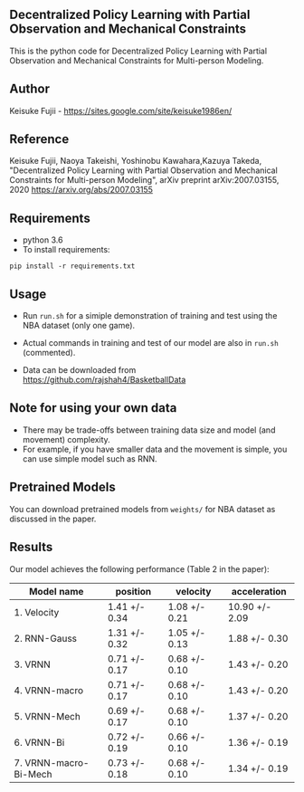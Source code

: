 ## Decentralized Policy Learning with Partial Observation and Mechanical Constraints

This is the python code for Decentralized Policy Learning with Partial Observation and Mechanical Constraints for Multi-person Modeling.

## Author
Keisuke Fujii - https://sites.google.com/site/keisuke1986en/

## Reference
Keisuke Fujii, Naoya Takeishi, Yoshinobu Kawahara,Kazuya Takeda, "Decentralized Policy Learning with Partial Observation and Mechanical Constraints for Multi-person Modeling", arXiv preprint arXiv:2007.03155, 2020
https://arxiv.org/abs/2007.03155

## Requirements

* python 3.6 
* To install requirements:

```setup
pip install -r requirements.txt
```

## Usage
 
* Run `run.sh` for a simiple demonstration of training and test using the NBA dataset (only one game).

* Actual commands in training and test of our model are also in `run.sh` (commented).  

* Data can be downloaded from https://github.com/rajshah4/BasketballData

## Note for using your own data

* There may be trade-offs between training data size and model (and movement) complexity.
* For example, if you have smaller data and the movement is simple, you can use simple model such as RNN. 

## Pretrained Models

You can download pretrained models from `weights/` for NBA dataset as discussed in the paper.

## Results

Our model achieves the following performance (Table 2 in the paper):

| Model name            |   position    |   velocity    |  acceleration  |
| ----------------------|-------------- | ------------- | -------------- |
| 1. Velocity           | 1.41 +/- 0.34 | 1.08 +/- 0.21 | 10.90 +/- 2.09 |  
| 2. RNN-Gauss          | 1.31 +/- 0.32 | 1.05 +/- 0.13 |  1.88 +/- 0.30 |
| 3. VRNN               | 0.71 +/- 0.17 | 0.68 +/- 0.10 |  1.43 +/- 0.20 |  
| 4. VRNN-macro         | 0.71 +/- 0.17 | 0.68 +/- 0.10 |  1.43 +/- 0.20 |
| 5. VRNN-Mech          | 0.69 +/- 0.17 | 0.68 +/- 0.10 |  1.37 +/- 0.20 |
| 6. VRNN-Bi            | 0.72 +/- 0.19 | 0.66 +/- 0.10 |  1.36 +/- 0.19 |
| 7. VRNN-macro-Bi-Mech | 0.73 +/- 0.18 | 0.68 +/- 0.10 |  1.34 +/- 0.19 |
